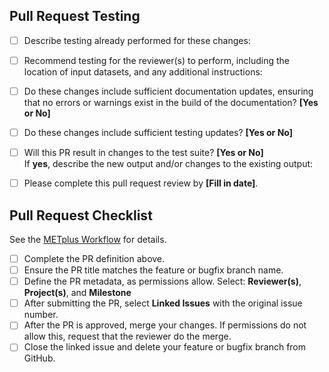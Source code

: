 ## Pull Request Testing ##

- [ ] Describe testing already performed for these changes:</br>

- [ ] Recommend testing for the reviewer(s) to perform, including the location of input datasets, and any additional instructions:</br>

- [ ] Do these changes include sufficient documentation updates, ensuring that no errors or warnings exist in the build of the documentation? **[Yes or No]**

- [ ] Do these changes include sufficient testing updates? **[Yes or No]**

- [ ] Will this PR result in changes to the test suite? **[Yes or No]**</br>
If **yes**, describe the new output and/or changes to the existing output:</br>

- [ ] Please complete this pull request review by **[Fill in date]**.</br>

## Pull Request Checklist ##
See the [METplus Workflow](https://dtcenter.github.io/METplus/Contributors_Guide/github_workflow.html) for details.
- [ ] Complete the PR definition above.
- [ ] Ensure the PR title matches the feature or bugfix branch name.
- [ ] Define the PR metadata, as permissions allow.
Select: **Reviewer(s)**, **Project(s)**, and **Milestone**
- [ ] After submitting the PR, select **Linked Issues** with the original issue number.
- [ ] After the PR is approved, merge your changes. If permissions do not allow this, request that the reviewer do the merge.
- [ ] Close the linked issue and delete your feature or bugfix branch from GitHub.
